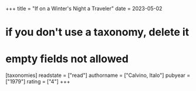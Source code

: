 +++
title = "If on a Winter's Night a Traveler"
date = 2023-05-02
# if you don't use a taxonomy, delete it
# empty fields not allowed
[taxonomies]
  readstate = ["read"]
  authorname = ["Calvino, Italo"]
  pubyear = ["1979"]
  rating = ["4"]
+++

